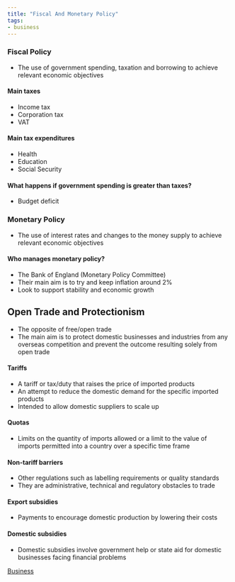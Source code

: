 ```yaml
---
title: "Fiscal And Monetary Policy"
tags:
- business
---
```


### Fiscal Policy

- The use of government spending, taxation and borrowing to achieve relevant economic objectives

#### Main taxes

- Income tax
- Corporation tax
- VAT

#### Main tax expenditures

- Health
- Education
- Social Security

#### What happens if government spending is greater than taxes?

- Budget deficit

### Monetary Policy

- The use of interest rates and changes to the money supply to achieve relevant economic objectives

#### Who manages monetary policy?

- The Bank of England (Monetary Policy Committee)
- Their main aim is to try and keep inflation around 2%
- Look to support stability and economic growth

## Open Trade and Protectionism

- The opposite of free/open trade
- The main aim is to protect domestic businesses and industries from any overseas competition and prevent the outcome resulting solely from open trade

#### Tariffs

- A tariff or tax/duty that raises the price of imported products
- An attempt to reduce the domestic demand for the specific imported products 
- Intended to allow domestic suppliers to scale up

#### Quotas

- Limits on the quantity of imports allowed or a limit to the value of imports permitted into a country over a specific time frame

#### Non-tariff barriers

- Other regulations such as labelling requirements or quality standards
- They are administrative, technical and regulatory obstacles to trade

#### Export subsidies

- Payments to encourage domestic production by lowering their costs

#### Domestic subsidies

- Domestic subsidies involve government help or state aid for domestic businesses facing financial problems



[Business](/Business)